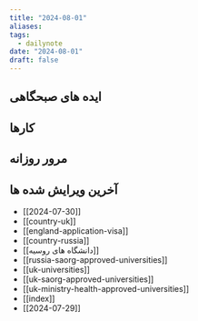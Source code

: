 ```yaml
---
title: "2024-08-01"
aliases: 
tags:
  - dailynote
date: "2024-08-01"
draft: false
---
```


## ایده های صبحگاهی


## کارها


## مرور روزانه



## آخرین ویرایش شده ها
- [[2024-07-30]]
- [[country-uk]]
- [[england-application-visa]]
- [[country-russia]]
- [[دانشگاه های روسیه]]
- [[russia-saorg-approved-universities]]
- [[uk-universities]]
- [[uk-saorg-approved-universities]]
- [[uk-ministry-health-approved-universities]]
- [[index]]
- [[2024-07-29]]

